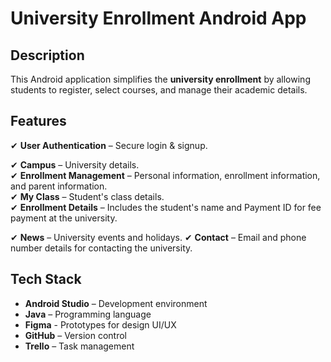 # University Enrollment Android App 

## Description  
This Android application simplifies the **university enrollment** by allowing students to register, select courses, and manage their academic details.

## Features   
✔ **User Authentication** – Secure login & signup.

✔ **Campus** – University details.  
✔ **Enrollment Management** – Personal information, enrollment information, and parent information.  
✔ **My Class** – Student's class details.  
✔ **Enrollment Details** – Includes the student's name and Payment ID for fee payment at the university.

✔ **News** – University events and holidays.
✔ **Contact** – Email and phone number details for contacting the university.

## Tech Stack   
- **Android Studio** – Development environment  
- **Java** – Programming language  
- **Figma** - Prototypes for design UI/UX 
- **GitHub** – Version control  
- **Trello** – Task management  

